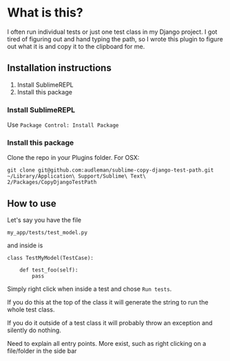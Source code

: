 # What is this?

I often run individual tests or just one test class in my Django project. I got
tired of figuring out and hand typing the path, so I wrote this plugin to figure
out what it is and copy it to the clipboard for me.


## Installation instructions

1. Install SublimeREPL
2. Install this package

### Install SublimeREPL

Use `Package Control: Install Package`

### Install this package

Clone the repo in your Plugins folder. For OSX:

```
git clone git@github.com:audleman/sublime-copy-django-test-path.git ~/Library/Application\ Support/Sublime\ Text\ 2/Packages/CopyDjangoTestPath
```

## How to use

Let's say you have the file
```
my_app/tests/test_model.py
```

and inside is 

```
class TestMyModel(TestCase):

    def test_foo(self):
        pass
```

Simply right click when inside a test and chose `Run tests`.

If you do this at the top of the class it will generate the string to run the
whole test class.

If you do it outside of a test class it will probably throw an exception and
silently do nothing.

Need to explain all entry points. More exist, such as right clicking on a
file/folder in the side bar
